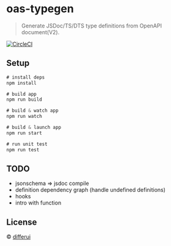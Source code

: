 # oas-typegen
> Generate JSDoc/TS/DTS type definitions from OpenAPI document(V2).

[![CircleCI](https://circleci.com/gh/differui/oas-typegen.svg?style=svg)](https://circleci.com/gh/differui/oas-typegen)

## Setup

```js
# install deps
npm install

# build app
npm run build

# build & watch app
npm run watch

# build & launch app
npm run start

# run unit test
npm run test
```

## TODO

+ jsonschema => jsdoc compile
+ definition dependency graph (handle undefined definitions)
+ hooks
+ intro with function

## License

&copy; [differui](mailto:differui@gmail.com)
